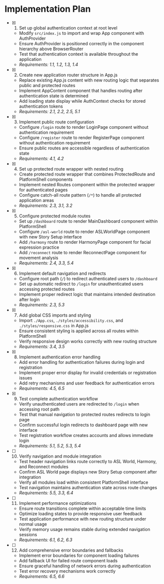 # Implementation Plan

- [x] 1. Set up global authentication context at root level

  - Modify `src/index.js` to import and wrap App component with AuthProvider
  - Ensure AuthProvider is positioned correctly in the component hierarchy above BrowserRouter
  - Test that authentication context is available throughout the application
  - _Requirements: 1.1, 1.2, 1.3, 1.4_

- [x] 2. Create new application router structure in App.js

  - Replace existing App.js content with new routing logic that separates public and protected routes
  - Implement AppContent component that handles routing after authentication state is determined
  - Add loading state display while AuthContext checks for stored authentication tokens
  - _Requirements: 2.1, 2.2, 2.5, 5.1_

- [x] 3. Implement public route configuration

  - Configure `/login` route to render LoginPage component without authentication requirement
  - Configure `/register` route to render RegisterPage component without authentication requirement
  - Ensure public routes are accessible regardless of authentication state
  - _Requirements: 4.1, 4.2_

- [x] 4. Set up protected route wrapper with nested routing

  - Create protected route wrapper that combines ProtectedRoute and PlatformShell components
  - Implement nested Routes component within the protected wrapper for authenticated pages
  - Configure catch-all route pattern (`/*`) to handle all protected application areas
  - _Requirements: 2.3, 3.1, 3.2_

- [x] 5. Configure protected module routes

  - Set up `/dashboard` route to render MainDashboard component within PlatformShell
  - Configure `/asl-world` route to render ASLWorldPage component with new Story Setup interface
  - Add `/harmony` route to render HarmonyPage component for facial expression practice
  - Add `/reconnect` route to render ReconnectPage component for movement analysis
  - _Requirements: 2.4, 3.3, 5.4_

- [x] 6. Implement default navigation and redirects

  - Configure root path (`/`) to redirect authenticated users to `/dashboard`
  - Set up automatic redirect to `/login` for unauthenticated users accessing protected routes
  - Implement proper redirect logic that maintains intended destination after login
  - _Requirements: 2.3, 5.3_

- [x] 7. Add global CSS imports and styling

  - Import `./App.css`, `./styles/accessibility.css`, and `./styles/responsive.css` in App.js
  - Ensure consistent styling is applied across all routes within PlatformShell
  - Verify responsive design works correctly with new routing structure
  - _Requirements: 3.4, 3.5_

- [x] 8. Implement authentication error handling

  - Add error handling for authentication failures during login and registration
  - Implement proper error display for invalid credentials or registration issues
  - Add retry mechanisms and user feedback for authentication errors
  - _Requirements: 4.5, 6.5_

- [x] 9. Test complete authentication workflow

  - Verify unauthenticated users are redirected to `/login` when accessing root path
  - Test that manual navigation to protected routes redirects to login page
  - Confirm successful login redirects to dashboard page with new interface
  - Test registration workflow creates accounts and allows immediate login
  - _Requirements: 5.1, 5.2, 5.3, 5.4_

- [ ] 10. Verify navigation and module integration

  - Test header navigation links route correctly to ASL World, Harmony, and Reconnect modules
  - Confirm ASL World page displays new Story Setup component after integration
  - Verify all modules load within consistent PlatformShell interface
  - Test navigation maintains authentication state across route changes
  - _Requirements: 5.5, 3.3, 6.4_

- [ ] 11. Implement performance optimizations

  - Ensure route transitions complete within acceptable time limits
  - Optimize loading states to provide responsive user feedback
  - Test application performance with new routing structure under normal usage
  - Verify memory usage remains stable during extended navigation sessions
  - _Requirements: 6.1, 6.2, 6.3_

- [ ] 12. Add comprehensive error boundaries and fallbacks
  - Implement error boundaries for component loading failures
  - Add fallback UI for failed route component loads
  - Ensure graceful handling of network errors during authentication
  - Test error recovery mechanisms work correctly
  - _Requirements: 6.5, 6.6_
